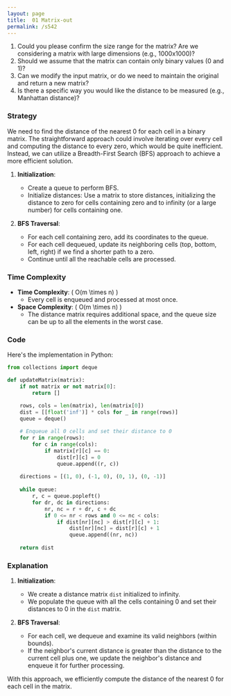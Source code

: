 ```yaml
---
layout: page
title:  01 Matrix-out
permalink: /s542
---
```

1. Could you please confirm the size range for the matrix? Are we considering a matrix with large dimensions (e.g., 1000x1000)?
2. Should we assume that the matrix can contain only binary values (0 and 1)?
3. Can we modify the input matrix, or do we need to maintain the original and return a new matrix?
4. Is there a specific way you would like the distance to be measured (e.g., Manhattan distance)?

### Strategy
We need to find the distance of the nearest 0 for each cell in a binary matrix. The straightforward approach could involve iterating over every cell and computing the distance to every zero, which would be quite inefficient. Instead, we can utilize a Breadth-First Search (BFS) approach to achieve a more efficient solution.

1. **Initialization**:
   - Create a queue to perform BFS.
   - Initialize distances: Use a matrix to store distances, initializing the distance to zero for cells containing zero and to infinity (or a large number) for cells containing one.

2. **BFS Traversal**:
   - For each cell containing zero, add its coordinates to the queue.
   - For each cell dequeued, update its neighboring cells (top, bottom, left, right) if we find a shorter path to a zero.
   - Continue until all the reachable cells are processed.

### Time Complexity
- **Time Complexity**: \( O(m \times n) \)
  - Every cell is enqueued and processed at most once.
- **Space Complexity**: \( O(m \times n) \)
  - The distance matrix requires additional space, and the queue size can be up to all the elements in the worst case.

### Code
Here's the implementation in Python:

```python
from collections import deque

def updateMatrix(matrix):
    if not matrix or not matrix[0]:
        return []

    rows, cols = len(matrix), len(matrix[0])
    dist = [[float('inf')] * cols for _ in range(rows)]
    queue = deque()
    
    # Enqueue all 0 cells and set their distance to 0
    for r in range(rows):
        for c in range(cols):
            if matrix[r][c] == 0:
                dist[r][c] = 0
                queue.append((r, c))
    
    directions = [(1, 0), (-1, 0), (0, 1), (0, -1)]
    
    while queue:
        r, c = queue.popleft()
        for dr, dc in directions:
            nr, nc = r + dr, c + dc
            if 0 <= nr < rows and 0 <= nc < cols:
                if dist[nr][nc] > dist[r][c] + 1:
                    dist[nr][nc] = dist[r][c] + 1
                    queue.append((nr, nc))
    
    return dist
```

### Explanation
1. **Initialization**:
   - We create a distance matrix `dist` initialized to infinity.
   - We populate the queue with all the cells containing 0 and set their distances to 0 in the `dist` matrix.

2. **BFS Traversal**:
   - For each cell, we dequeue and examine its valid neighbors (within bounds).
   - If the neighbor's current distance is greater than the distance to the current cell plus one, we update the neighbor's distance and enqueue it for further processing.

With this approach, we efficiently compute the distance of the nearest 0 for each cell in the matrix.